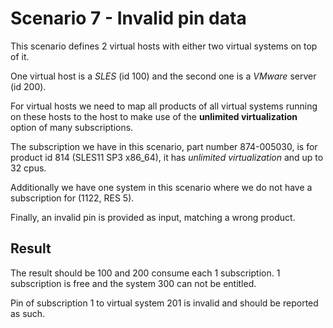 Scenario 7 - Invalid pin data
=============================

This scenario defines 2 virtual hosts with either
two virtual systems on top of it.

One virtual host is a *SLES* (id 100) and the second one
is a *VMware* server (id 200).

For virtual hosts we need to map all products of all virtual
systems running on these hosts to the host to make use of
the **unlimited virtualization** option of many subscriptions.

The subscription we have in this scenario, part number
874-005030, is for product id 814 (SLES11 SP3 x86_64),
it has *unlimited virtualization* and up to 32 cpus.

Additionally we have one system in this scenario where we do
not have a subscription for (1122, RES 5).

Finally, an invalid pin is provided as input, matching a
wrong product.

Result
------

The result should be 100 and 200 consume each 1 subscription.
1 subscription is free and the system 300 can not be entitled.

Pin of subscription 1 to virtual system 201 is invalid and should
be reported as such.
